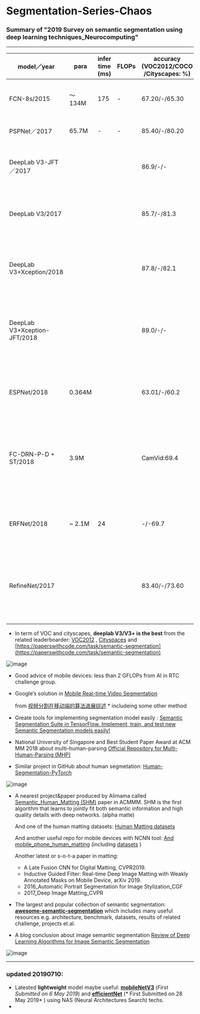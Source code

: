 # Segmentation-Series-Chaos
### Summary of "2019 Survey on semantic segmentation using deep learning techniques_Neurocomputing"

------

| model／year                  | para   | infer time (ms) | FLOPs | accuracy (VOC2012/COCO /Cityscapes: %) | paper                                                        | code                                                |
| ---------------------------- | ------ | --------------- | :---- | -------------------------------------- | ------------------------------------------------------------ | --------------------------------------------------- |
| FCN-8s/2015                  | ～134M | 175             | -     | 67.20/-/65.30                          | Fully Convolutional Networks for Semantic Segmentation       | https://github.com/shelhamer/fcn.berkeleyvision.org |
| PSPNet／2017                 | 65.7M  | -               | -     | 85.40/-/80.20                          | Pyramid Scene Parsing Network                                | https://github.com/hszhao/PSPNet                    |
| DeepLab V3-JFT／2017         |        |                 |       | 86.9/-/-                               | Rethinking Atrous Convolution for Semantic Image Segmentation | https://github.com/rishizek/tensorflow-deeplab-v3   |
| DeepLab V3/2017              |        |                 |       | 85.7/-/81.3                            | Rethinking Atrous Convolution for Semantic Image Segmentation | https://github.com/rishizek/tensorflow-deeplab-v3   |
| DeepLab V3+Xception/2018     |        |                 |       | 87.8/-/82.1                            | Encoder-decoder with atrous separable convolution for semantic image segmentation | https://github.com/fyu/dilation                     |
| DeepLab V3+Xception-JFT/2018 |        |                 |       | 89.0/-/-                               | Encoder-decoder with atrous separable convolution for semantic image segmentation | https://github.com/fyu/dilation                     |
| ESPNet/2018                  | 0.364M |                 |       | 63.01/-/60.2                           | SPNet-Efficient Spatial Pyramid of Dilated Convolutions for Semantic Segmentation | https://github.com/sacmehta/ESPNet                  |
| FC-DRN-P-D + ST/2018         | 3.9M   |                 |       | CamVid:69.4                            | On the iterative refinement of densely connected representation levels for semantic segmentation | https://github.com/ArantxaCasanova/fc-drn           |
| ERFNet/2018                  | ~ 2.1M | 24              |       | -/-69.7                                | ERFNet: Efficient Residual Factorized ConvNet for Real-time Semantic Segmentation | https://github.com/Eromera/erfnet                   |
| RefineNet/2017               |        |                 |       | 83.40/-/73.60                          | RefineNet-Multi-Path Refinement Networks for High-Resolution Semantic Segmentation | https://github.com/guosheng/refinenet               |
|                              |        |                 |       |                                        |                                                              |                                                     |
|                              |        |                 |       |                                        |                                                              |                                                     |
|                              |        |                 |       |                                        |                                                              |                                                     |

- In term of VOC and cityscapes, **deeplab V3/V3+ is the best** from the related leaderboarder: [VOC2012](http://host.robots.ox.ac.uk:8080/leaderboard/displaylb.php?challengeid=11&compid=6) , [Cityspaces](https://www.cityscapes-dataset.com/benchmarks/) and [https://paperswithcode.com/task/semantic-segmentation](https://paperswithcode.com/task/semantic-segmentation) 

![image](https://github.com/HymEric/Segmentation-Series-Chaos/blob/master/pictures/Survey%20on%20semantic%20segmentation%20using%20deep%20learning%20techniques.png)

- Good advice of mobile devices: less than 2 GFLOPs from AI in RTC challenge group.

- Google‘s solution in [Mobile Real-time Video Segmentation](http://ai.googleblog.com/2018/03/mobile-real-time-video-segmentation.html)

  from [视频分割在移动端的算法进展综述](https://zhuanlan.zhihu.com/p/60621619) * includeing some other method

- Greate tools for implementing segmentation model easily : [Semantic Segmentation Suite in TensorFlow. Implement, train, and test new Semantic Segmentation models easily!](https://github.com/GeorgeSeif/Semantic-Segmentation-Suite) 

- National University of Singapore and Best Student Paper Award at ACM MM 2018 about multi-human-parsing  [Official Repository for Multi-Human-Parsing (MHP)](https://github.com/ZhaoJ9014/Multi-Human-Parsing) 

- Similar project in GitHub about human segmetation: [Human-Segmentation-PyTorch](https://github.com/AntiAegis/Human-Segmentation-PyTorch) 

![image](https://github.com/HymEric/Segmentation-Series-Chaos/blob/master/pictures/Human-Segmentation-PyTorch.png)

- A nearest project&paper produced by Alimama called [Semantic_Human_Matting (SHM)](https://github.com/lizhengwei1992/Semantic_Human_Matting) paper in ACMMM. SHM is the first algorithm that learns to jointly fit both semantic information and high quality details with deep networks. (alpha matte)

  And one of the human matting datasets: [Human Matting datasets](https://github.com/aisegmentcn/matting_human_datasets) 

  And another useful repo for mobile devices with NCNN tool: [And mobile_phone_human_matting](https://github.com/lizhengwei1992/mobile_phone_human_matting) (including [datasets](https://github.com/lizhengwei1992/Fast_Portrait_Segmentation/tree/master/dataset) ) 

  Another latest or s-o-t-a paper in matting:

  - A Late Fusion CNN for Digital Matting, CVPR2019.
  - Inductive Guided Filter: Real-time Deep Image Matting with Weakly Annotated Masks on Mobile Device, arXiv 2019.
  - 2016_Automatic Portrait Segmentation for Image Stylization_CGF
  - 2017_Deep Image Matting_CVPR

- The largest and popular collection of semantic segmentation: [**awesome-semantic-segmentation**](https://github.com/mrgloom/awesome-semantic-segmentation) which includes many useful resources e.g. architecture, benchmark, datasets, results of related challenge, projects et.al.

- A blog conclusion about image semantic segmentation [Review of Deep Learning Algorithms for Image Semantic Segmentation](https://medium.com/@arthur_ouaknine/review-of-deep-learning-algorithms-for-image-semantic-segmentation-509a600f7b57) 

![image](https://github.com/HymEric/Segmentation-Series-Chaos/blob/master/pictures/Review%20of%20Deep%20Learning%20Algorithms%20for%20Image%20Semantic%20Segmentation.png)

------

### updated 20190710:

- Latested **lightweight** model maybe useful: [**mobileNetV3**](https://arxiv.org/abs/1905.02244) (*First Submitted on 6 May 2019*) and [**efficientNet**](https://arxiv.org/abs/1905.11946) (* First Submitted on 28 May 2019* ) using NAS (Neural Architectures Search) techs.
- 
